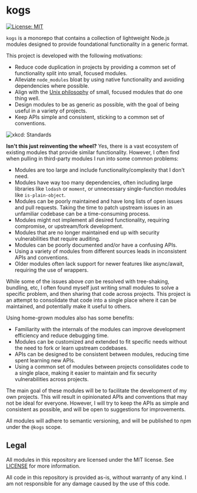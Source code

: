 # kogs
[![License: MIT](https://img.shields.io/github/license/kruithne/kogs?style=flat-square)](https://github.com/Kruithne/kogs/blob/main/LICENSE)

`kogs` is a monorepo that contains a collection of lightweight Node.js modules designed to provide foundational functionality in a generic format.

This project is developed with the following motivations:

- Reduce code duplication in projects by providing a common set of functionality split into small, focused modules.
- Alleviate `node_modules` bloat by using native functionality and avoiding dependencies where possible.
- Align with the [Unix philosophy](https://en.wikipedia.org/wiki/Unix_philosophy) of small, focused modules that do one thing well.
- Design modules to be as generic as possible, with the goal of being useful in a variety of projects.
- Keep APIs simple and consistent, sticking to a common set of conventions.

![xkcd: Standards](https://imgs.xkcd.com/comics/standards.png)

**Isn't this just reinventing the wheel?** Yes, there is a vast ecosystem of existing modules that provide similar functionality. However, I often find when pulling in third-party modules I run into some common problems:
- Modules are too large and include functionality/complexity that I don't need.
- Modules have way too many dependencies, often including large libraries like `lodash` or `moment`, or unnecessary single-function modules like `is-plain-object`.
- Modules can be poorly maintained and have long lists of open issues and pull requests. Taking the time to patch upstream issues in an unfamiliar codebase can be a time-consuming process.
- Modules might not implement all desired functionality, requiring compromise, or upstream/fork development.
- Modules that are no longer maintained end up with security vulnerabilities that require auditing.
- Modules can be poorly documented and/or have a confusing APIs.
- Using a variety of modules from different sources leads in inconsistent APIs and conventions.
- Older modules often lack support for newer features like async/await, requiring the use of wrappers.

While some of the issues above *can* be resolved with tree-shaking, bundling, etc, I often found myself just writing small modules to solve a specific problem, and then sharing that code across projects. This project is an attempt to consolidate that code into a single place where it can be maintained, and potentially make it useful to others.

Using home-grown modules also has some benefits:
- Familiarity with the internals of the modules can improve development efficiency and reduce debugging time.
- Modules can be customized and extended to fit specific needs without the need to fork or learn upstream codebases.
- APIs can be designed to be consistent between modules, reducing time spent learning new APIs.
- Using a common set of modules between projects consolidates code to a single place, making it easier to maintain and fix security vulnerabilities across projects.

The main goal of these modules will be to facilitate the development of my own projects. This will result in opinionated APIs and conventions that may not be ideal for everyone. However, I will try to keep the APIs as simple and consistent as possible, and will be open to suggestions for improvements.

All modules will adhere to semantic versioning, and will be published to npm under the `@kogs` scope.

## Legal
All modules in this repository are licensed under the MIT license. See [LICENSE](LICENSE) for more information.

All code in this repository is provided as-is, without warranty of any kind. I am not responsible for any damage caused by the use of this code.